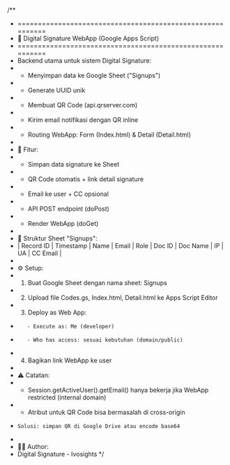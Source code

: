/**
 * ==========================================================
 * 📌 Digital Signature WebApp (Google Apps Script)
 * ==========================================================
 * Backend utama untuk sistem Digital Signature:
 * - Menyimpan data ke Google Sheet ("Signups")
 * - Generate UUID unik
 * - Membuat QR Code (api.qrserver.com)
 * - Kirim email notifikasi dengan QR inline
 * - Routing WebApp: Form (Index.html) & Detail (Detail.html)
 *
 * 🚀 Fitur:
 *  - Simpan data signature ke Sheet
 *  - QR Code otomatis + link detail signature
 *  - Email ke user + CC opsional
 *  - API POST endpoint (doPost)
 *  - Render WebApp (doGet)
 *
 * 📑 Struktur Sheet "Signups":
 *   | Record ID | Timestamp | Name | Email | Role | Doc ID | Doc Name | IP | UA | CC Email |
 *
 * ⚙️ Setup:
 *   1. Buat Google Sheet dengan nama sheet: Signups
 *   2. Upload file Codes.gs, Index.html, Detail.html ke Apps Script Editor
 *   3. Deploy as Web App:
 *        - Execute as: Me (developer)
 *        - Who has access: sesuai kebutuhan (domain/public)
 *   4. Bagikan link WebApp ke user
 *
 * ⚠️ Catatan:
 *   - Session.getActiveUser().getEmail() hanya bekerja jika WebApp restricted (internal domain)
 *   - Atribut <a download> untuk QR Code bisa bermasalah di cross-origin
 *     Solusi: simpan QR di Google Drive atau encode base64
 *
 * 👨‍💻 Author:
 *   Digital Signature - Ivosights
 */
